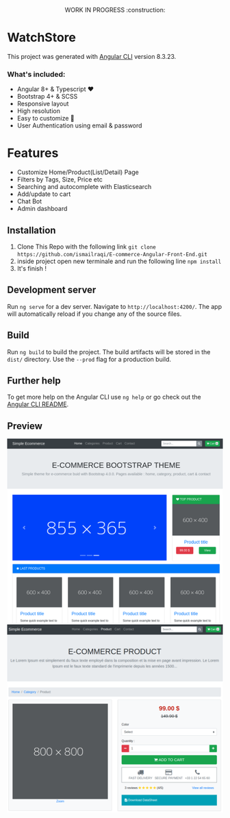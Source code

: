 <p align="center" font-size=60px>
  WORK IN PROGRESS :construction:
</p>

# WatchStore

This project was generated with [Angular CLI](https://github.com/angular/angular-cli) version 8.3.23.

### What's included:

- Angular 8+ & Typescript :heart:
- Bootstrap 4+ & SCSS
- Responsive layout
- High resolution
- Easy to customize :wrench:
- User Authentication using email & password


# Features

- Customize Home/Product(List/Detail) Page 
- Filters by Tags, Size, Price etc
- Searching and autocomplete with Elasticsearch
- Add/update to cart
- Chat Bot 
- Admin dashboard


## Installation

1. Clone This Repo with the following link `git clone https://github.com/ismailraqi/E-commerce-Angular-Front-End.git`
2. inside project open new terminale and run the following line  `npm install` 
3. It's finish !


## Development server

Run `ng serve` for a dev server. Navigate to `http://localhost:4200/`. The app will automatically reload if you change any of the source files.


## Build

Run `ng build` to build the project. The build artifacts will be stored in the `dist/` directory. Use the `--prod` flag for a production build.


## Further help

To get more help on the Angular CLI use `ng help` or go check out the [Angular CLI README](https://github.com/angular/angular-cli/blob/master/README.md).


## Preview
![Screenshot 1](home.png)
![Screenshot 2](product.png)

